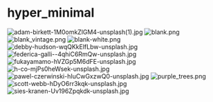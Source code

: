 # hyper_minimal
<img src="adam-birkett-1M0omkZlGM4-unsplash(1).jpg" alt="adam-birkett-1M0omkZlGM4-unsplash(1).jpg">

<img src="blank.png" alt="blank.png">

<img src="blank_vintage.png" alt="blank_vintage.png">

<img src="blank-white.png" alt="blank-white.png">

<img src="debby-hudson-wqQKkElfLbw-unsplash.jpg" alt="debby-hudson-wqQKkElfLbw-unsplash.jpg">

<img src="federica-galli--4qhiC6RmQw-unsplash.jpg" alt="federica-galli--4qhiC6RmQw-unsplash.jpg">

<img src="fukayamamo-hVZGp5M6dFE-unsplash.jpg" alt="fukayamamo-hVZGp5M6dFE-unsplash.jpg">

<img src="h-co-mjPs0heWsek-unsplash.jpg" alt="h-co-mjPs0heWsek-unsplash.jpg">

<img src="pawel-czerwinski-hIuCwGxzwQ0-unsplash.jpg" alt="pawel-czerwinski-hIuCwGxzwQ0-unsplash.jpg">

<img src="purple_trees.png" alt="purple_trees.png">

<img src="scott-webb-hDyO6rr3kqk-unsplash.jpg" alt="scott-webb-hDyO6rr3kqk-unsplash.jpg">

<img src="sies-kranen-Uv196Zpqkdk-unsplash.jpg" alt="sies-kranen-Uv196Zpqkdk-unsplash.jpg">

